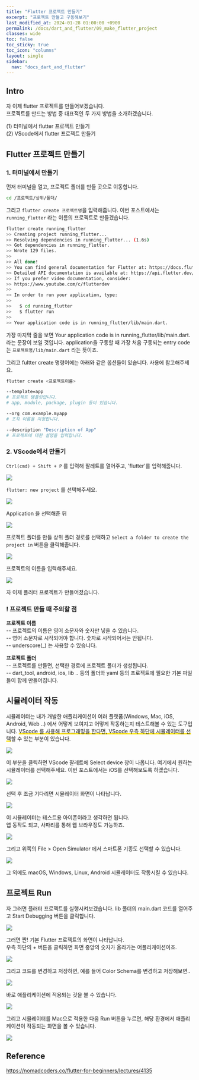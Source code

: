 ```yaml
---
title: "Flutter 프로젝트 만들기"
excerpt: "프로젝트 만들고 구동해보기"
last_modified_at: 2024-01-28 01:00:00 +0900
permalink: /docs/dart_and_flutter/09_make_flutter_project
classes: wide
toc: false
toc_sticky: true
toc_icon: "columns"
layout: single
sidebar:
  nav: "docs_dart_and_flutter"
---
```


## Intro  

자 이제 flutter 프로젝트를 만들어보겠습니다.  
프로젝트를 만드는 방법 중 대표적인 두 가지 방법을 소개하겠습니다.  

(1) 터미널에서 flutter 프로젝트 만들기  
(2) VScode에서 flutter 프로젝트 만들기  


## Flutter 프로젝트 만들기  

### 1. 터미널에서 만들기  

먼저 터미널을 열고, 프로젝트 폴더를 만들 곳으로 이동합니다.  

```bash
cd /프로젝트/상위/폴더/
```

그리고 `flutter create 프로젝트명`을 입력해줍니다. 이번 포스트에서는 `running_flutter` 라는 이름의 프로젝트로 만들겠습니다.   

```bash
flutter create running_flutter
>> Creating project running_flutter...
>> Resolving dependencies in running_flutter... (1.6s)
>> Got dependencies in running_flutter.
>> Wrote 129 files.
>> 
>> All done!
>> You can find general documentation for Flutter at: https://docs.flutter.dev/
>> Detailed API documentation is available at: https://api.flutter.dev/
>> If you prefer video documentation, consider:
>> https://www.youtube.com/c/flutterdev
>> 
>> In order to run your application, type:
>> 
>>   $ cd running_flutter
>>   $ flutter run
>> 
>> Your application code is in running_flutter/lib/main.dart.
```

가장 마지막 줄을 보면 Your application code is in running_flutter/lib/main.dart. 라는 문장이 보일 것입니다. application을 구동할 때 가장 처음 구동되는 entry code는 `프로젝트명/lib/main.dart` 라는 뜻이죠.  

그리고 fultter create 명령어에는 아래와 같은 옵션들이 있습니다. 사용에 참고해주세요.  

```bash
flutter create <프로젝트이름>

--template=app
# 프로젝트 템플릿입니다.
# app, module, package, plugin 등이 있습니다.

--org com.example.myapp
# 조직 이름을 지정합니다.  

--description "Description of App"
# 프로젝트에 대한 설명을 입력합니다.
```


### 2. VScode에서 만들기  

`Ctrl(cmd) + Shift + P` 를 입력해 팔레트를 열어주고, 'flutter'를 입력해줍니다.  

![](/assets/images/20240128_003_001.png)  

`flutter: new project` 를 선택해주세요.  

![](/assets/images/20240128_003_002.png)  

Application 을 선택해준 뒤  

![](/assets/images/20240128_003_003.png)  

프로젝트 폴더를 만들 상위 폴더 경로를 선택하고 `Select a folder to create the project in` 버튼을 클릭해줍니다.  

![](/assets/images/20240128_003_004.png)  

프로젝트의 이름을 입력해주세요.  

![](/assets/images/20240128_003_005.png)  

자 이제 플러터 프로젝트가 만들어졌습니다.  

### ! 프로젝트 만들 때 주의할 점  

**프로젝트 이름**  
-- 프로젝트의 이름은 영어 소문자와 숫자만 넣을 수 있습니다.  
-- 영어 소문자로 시작되어야 합니다. 숫자로 시작되어서는 안됩니다.  
-- underscore(_) 는 사용할 수 있습니다.  

**프로젝트 폴더**  
-- 프로젝트를 만들면, 선택한 경로에 프로젝트 폴더가 생성됩니다.  
-- dart_tool, android, ios, lib .. 등의 폴더와 yaml 등의 프로젝트에 필요한 기본 파일들이 함께 만들어집니다.  


## 시뮬레이터 작동  

시뮬레이터는 내가 개발한 애플리케이션이 여러 플랫폼(Windows, Mac, iOS, Android, Web ..) 에서 어떻게 보여지고 어떻게 작동하는지 테스트해볼 수 있는 도구입니다. <span style='background:linear-gradient(to top, #FFE400 20%, transparent 20%)'>VScode 를 사용해 프로그래밍을 한다면, VScode 우측 하단에 시뮬레이터를 선택</span>할 수 있는 부분이 있습니다.  

![](/assets/images/20240128_003_006.png)  

이 부분을 클릭하면 VScode 팔레트에 Select device 창이 나옵니다. 여기에서 원하는 시뮬레이터를 선택해주세요. 이번 포스트에서는 iOS를 선택해보도록 하겠습니다.  

![](/assets/images/20240128_003_007.png)  

선택 후 조금 기다리면 시뮬레이터 화면이 나타납니다.  

![](/assets/images/20240128_003_008.png)  

이 시뮬레이터는 테스트용 아이폰이라고 생각하면 됩니다.  
앱 동작도 되고, 사파리를 통해 웹 브라우징도 가능하죠.  

![](/assets/images/20240128_003_009.png)  


그리고 위쪽의 File > Open Simulator 에서 스마트폰 기종도 선택할 수 있습니다.  

![](/assets/images/20240128_003_010.png)  

그 외에도 macOS, Windows, Linux, Android 시뮬레이터도 작동시킬 수 있습니다.  


## 프로젝트 Run  

자 그러면 플러터 프로젝트를 실행시켜보겠습니다. lib 폴더의 main.dart 코드를 열어주고 Start Debugging 버튼을 클릭합니다.  

![](/assets/images/20240128_003_011.png)  

그러면 짠! 기본 Flutter 프로젝트의 화면이 나타납니다.  
우측 하단의 + 버튼을 클릭하면 화면 중앙의 숫자가 올라가는 어플리케이션이죠.  

![](/assets/images/20240128_003_012.png)  

그리고 코드를 변경하고 저장하면, 예를 들어 Color Schema를 변경하고 저장해보면..  

![](/assets/images/20240128_003_013.png)  

바로 애플리케이션에 적용되는 것을 볼 수 있습니다.  

![](/assets/images/20240128_003_014.png)  

그리고 시뮬레이터를 Mac으로 적용한 다음 Run 버튼을 누르면, 해당 환경에서 애플리케이션이 작동되는 화면을 볼 수 있습니다.  

![](/assets/images/20240128_003_015.png)  

## Reference  

https://nomadcoders.co/flutter-for-beginners/lectures/4135  